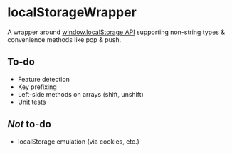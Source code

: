 # localStorageWrapper

A wrapper around [window.localStorage API][1] supporting non-string types & convenience methods like pop & push.

## To-do
- Feature detection
- Key prefixing
- Left-side methods on arrays (shift, unshift)
- Unit tests

## *Not* to-do
- localStorage emulation (via cookies, etc.)

[1]: http://dev.w3.org/html5/webstorage/#storage
